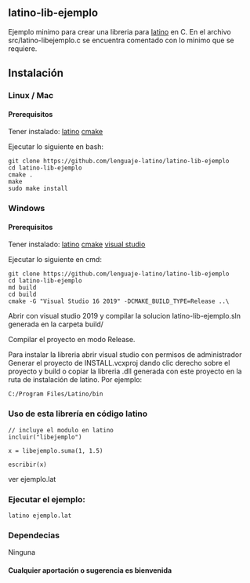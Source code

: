 ## latino-lib-ejemplo
Ejemplo minimo para crear una libreria para [latino](https://github.com/lenguaje-latino/latino) en C.
En el archivo src/latino-libejemplo.c se encuentra comentado con lo minimo que se requiere.

## Instalación

### Linux / Mac

#### Prerequisitos

Tener instalado:
[latino](https://github.com/lenguaje-latino/latino)
[cmake](https://cmake.org/download/)

Ejecutar lo siguiente en bash:

```
git clone https://github.com/lenguaje-latino/latino-lib-ejemplo
cd latino-lib-ejemplo
cmake .
make
sudo make install
```

### Windows

#### Prerequisitos

Tener instalado:
[latino](https://github.com/lenguaje-latino/latino)
[cmake](https://cmake.org/download/)
[visual studio](https://visualstudio.microsoft.com/es/vs/community/)

Ejecutar lo siguiente en cmd:

```
git clone https://github.com/lenguaje-latino/latino-lib-ejemplo
cd latino-lib-ejemplo
md build
cd build
cmake -G "Visual Studio 16 2019" -DCMAKE_BUILD_TYPE=Release ..\
```

Abrir con visual studio 2019 y compilar la solucion latino-lib-ejemplo.sln 
generada en la carpeta build/

Compilar el proyecto en modo Release.

Para instalar la libreria abrir visual studio con permisos de administrador
Generar el proyecto de INSTALL.vcxproj dando clic derecho sobre el proyecto y build
o copiar la libreria .dll generada con este proyecto en la ruta de instalación
de latino. 
Por ejemplo:

`C:/Program Files/Latino/bin`

### Uso de esta librería en código latino

```
// incluye el modulo en latino
incluir("libejemplo")

x = libejemplo.suma(1, 1.5)

escribir(x)
```

ver ejemplo.lat

### Ejecutar el ejemplo:
`latino ejemplo.lat`


### Dependecias

Ninguna

#### Cualquier aportación o sugerencia es bienvenida
